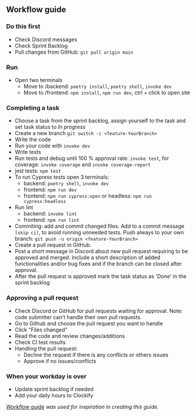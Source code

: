 ## Workflow guide


### Do this first
* Check Discord messages
* Check Sprint Backlog
* Pull changes from GitHub: `git pull origin main`
  
### Run
* Open two terminals
    * Move to /backend: `poetry install`, `poetry shell`, `invoke dev`
    * Move to /frontend: `npm install`, `npm run dev`,  ctrl + click to open site
  
### Completing a task
* Choose a task from the sprint backlog, assign yourself to the task and set task status to _In progress_
* Create a new branch `git switch -c <feature-YourBranch>`
* Write the code
* Run your code with `invoke dev`
* Write tests
* Run tests and debug until 100 % approval rate: `invoke test`, for coverage: `invoke coverage` and `invoke coverage-report`
* jest tests: `npm test`
* To run Cypress tests open 3 terminals:
    - backend: `poetry shell`, `invoke dev`
    - frontend: `npm run dev`
    - frontend: `npm run cypress:open` or headless: `npm run cypress:headless`
* Run lint
    - backend: `invoke lint`
    - frontend: `npm run lint`
* Commiting: add and commit changed files. Add to a commit message `[skip ci]`, to avoid running unneeded tests. Push always to your own branch: `git push -u origin <feature-YourBranch>`
* Create a pull request in GitHub. 
* Post a short message in Discord about new pull request requiring to be approved and merged. Include a short description of added functionalities and/or bug fixes and if the branch can be closed after approval.
* After the pull request is approved mark the task status as 'Done' in the sprint backlog

### Approving a pull request
* Check Discord or GitHub for pull requests waiting for approval. Note: code submitter can't handle their own pull requests.
* Go to Github and choose the pull request you want to handle
* Click "Files changed"
* Read the code and review changes/additions
* Check CI test results
* Handling the pull request:
   * Decline the request if there is any conflicts or others issues
   * Approve if no issues/conflicts

### When your workday is over
* Update sprint backlog if needed
* Add your daily hours to Clockify


*[Workflow guide](https://github.com/piryopt/pienryhmien-optimointi/blob/main/documentation/workflow_guide.md) was used for inspiration in creating this guide.*
